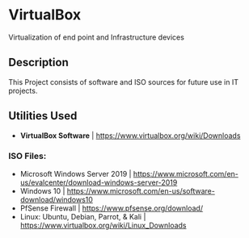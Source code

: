 # VirtualBox
Virtualization of end point and Infrastructure devices

<h2>Description</h2>
This Project consists of software and ISO sources for future use in IT projects.
<br />


<h2>Utilities Used</h2>

- <b>VirtualBox Software</b> | https://www.virtualbox.org/wiki/Downloads

 <h3>ISO Files:</h3>

-  Microsoft Windows Server 2019 | https://www.microsoft.com/en-us/evalcenter/download-windows-server-2019
-  Windows 10 | https://www.microsoft.com/en-us/software-download/windows10
-  PfSense Firewall | https://www.pfsense.org/download/
-  Linux: Ubuntu, Debian, Parrot, & Kali </b> | https://www.virtualbox.org/wiki/Linux_Downloads

